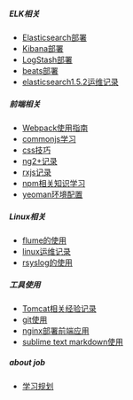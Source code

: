 ##### ELK相关
- [Elasticsearch部署](https://github.com/jkhhuse/imgRepo/blob/master/myblog/ELK/Elasticsearch%E9%83%A8%E7%BD%B2.md)
- [Kibana部署](https://github.com/jkhhuse/imgRepo/blob/master/myblog/ELK/Kibana%E9%83%A8%E7%BD%B2.md)
- [LogStash部署](https://github.com/jkhhuse/imgRepo/blob/master/myblog/ELK/LogStash%E9%83%A8%E7%BD%B2.md)
- [beats部署](https://github.com/jkhhuse/imgRepo/blob/master/myblog/ELK/beats%E9%83%A8%E7%BD%B2.md)
- [elasticsearch1.5.2运维记录](https://github.com/jkhhuse/imgRepo/blob/master/myblog/ELK/elasticsearch1.5.2%E8%BF%90%E7%BB%B4%E8%AE%B0%E5%BD%95)

##### 前端相关
- [Webpack使用指南](https://github.com/jkhhuse/imgRepo/blob/master/myblog/Front-End/Webpack%E4%BD%BF%E7%94%A8%E6%8C%87%E5%8D%97.md)
- [commonjs学习](https://github.com/jkhhuse/imgRepo/blob/master/myblog/Front-End/commonjs%E5%AD%A6%E4%B9%A0.md)
- [css技巧](https://github.com/jkhhuse/imgRepo/blob/master/myblog/Front-End/css%E6%8A%80%E5%B7%A7.md)
- [ng2+记录](https://github.com/jkhhuse/imgRepo/blob/master/myblog/Front-End/ng2%2B.md)
- [rxjs记录](https://github.com/jkhhuse/imgRepo/blob/master/myblog/Front-End/rxjs.md)
- [npm相关知识学习](https://github.com/jkhhuse/imgRepo/blob/master/myblog/Front-End/npm%E7%9B%B8%E5%85%B3%E7%9F%A5%E8%AF%86%E5%AD%A6%E4%B9%A0.md)
- [yeoman环境配置](https://github.com/jkhhuse/imgRepo/blob/master/myblog/Front-End/yeoman%E7%8E%AF%E5%A2%83%E9%85%8D%E7%BD%AE)

##### Linux相关
- [flume的使用](https://github.com/jkhhuse/imgRepo/blob/master/myblog/linux/flume%E7%9A%84%E4%BD%BF%E7%94%A8.md)
- [linux运维记录](https://github.com/jkhhuse/imgRepo/blob/master/myblog/linux/linux%E8%BF%90%E7%BB%B4%E8%AE%B0%E5%BD%95.todo)
- [rsyslog的使用](https://github.com/jkhhuse/imgRepo/blob/master/myblog/linux/rsyslog%E7%9A%84%E4%BD%BF%E7%94%A8.md)

##### 工具使用
- [Tomcat相关经验记录](https://github.com/jkhhuse/imgRepo/blob/master/myblog/Tools/Tomcat%E7%9B%B8%E5%85%B3%E7%BB%8F%E9%AA%8C%E8%AE%B0%E5%BD%95.md
)
- [git使用](https://github.com/jkhhuse/imgRepo/blob/master/myblog/Tools/git%E4%BD%BF%E7%94%A8.md)
- [nginx部署前端应用](https://github.com/jkhhuse/imgRepo/blob/master/myblog/Tools/nginx%E9%83%A8%E7%BD%B2%E5%89%8D%E7%AB%AF%E5%BA%94%E7%94%A8.md)
- [sublime text markdown使用](https://github.com/jkhhuse/imgRepo/blob/master/myblog/Tools/sublime%20text%20markdown%E4%BD%BF%E7%94%A8.md)

##### about job
- [学习规划](https://github.com/jkhhuse/imgRepo/blob/master/myblog/Todo/todo.todo)
